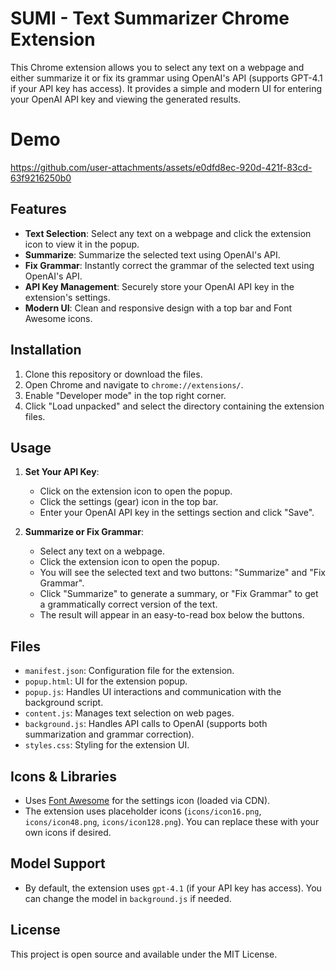 # SUMI - Text Summarizer Chrome Extension

This Chrome extension allows you to select any text on a webpage and either summarize it or fix its grammar using OpenAI's API (supports GPT-4.1 if your API key has access). It provides a simple and modern UI for entering your OpenAI API key and viewing the generated results.

# Demo
https://github.com/user-attachments/assets/e0dfd8ec-920d-421f-83cd-63f9216250b0

## Features

- **Text Selection**: Select any text on a webpage and click the extension icon to view it in the popup.
- **Summarize**: Summarize the selected text using OpenAI's API.
- **Fix Grammar**: Instantly correct the grammar of the selected text using OpenAI's API.
- **API Key Management**: Securely store your OpenAI API key in the extension's settings.
- **Modern UI**: Clean and responsive design with a top bar and Font Awesome icons.

## Installation

1. Clone this repository or download the files.
2. Open Chrome and navigate to `chrome://extensions/`.
3. Enable "Developer mode" in the top right corner.
4. Click "Load unpacked" and select the directory containing the extension files.

## Usage

1. **Set Your API Key**:
   - Click on the extension icon to open the popup.
   - Click the settings (gear) icon in the top bar.
   - Enter your OpenAI API key in the settings section and click "Save".

2. **Summarize or Fix Grammar**:
   - Select any text on a webpage.
   - Click the extension icon to open the popup.
   - You will see the selected text and two buttons: "Summarize" and "Fix Grammar".
   - Click "Summarize" to generate a summary, or "Fix Grammar" to get a grammatically correct version of the text.
   - The result will appear in an easy-to-read box below the buttons.

## Files

- `manifest.json`: Configuration file for the extension.
- `popup.html`: UI for the extension popup.
- `popup.js`: Handles UI interactions and communication with the background script.
- `content.js`: Manages text selection on web pages.
- `background.js`: Handles API calls to OpenAI (supports both summarization and grammar correction).
- `styles.css`: Styling for the extension UI.

## Icons & Libraries

- Uses [Font Awesome](https://fontawesome.com/) for the settings icon (loaded via CDN).
- The extension uses placeholder icons (`icons/icon16.png`, `icons/icon48.png`, `icons/icon128.png`). You can replace these with your own icons if desired.

## Model Support

- By default, the extension uses `gpt-4.1` (if your API key has access). You can change the model in `background.js` if needed.

## License

This project is open source and available under the MIT License. 
